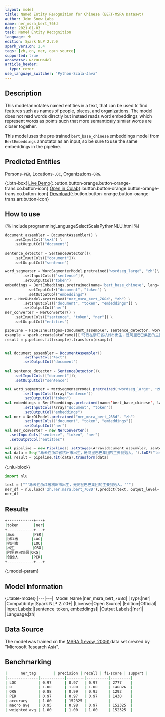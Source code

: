```yaml
---
layout: model
title: Named Entity Recognition for Chinese (BERT-MSRA Dataset)
author: John Snow Labs
name: ner_msra_bert_768d
date: 2021-01-03
task: Named Entity Recognition
language: zh
edition: Spark NLP 2.7.0
spark_version: 2.4
tags: [zh, cn, ner, open_source]
supported: true
annotator: NerDLModel
article_header:
  type: cover
use_language_switcher: "Python-Scala-Java"
---
```


## Description

This model annotates named entities in a text, that can be used to find features such as names of people, places, and organizations. The model does not read words directly but instead reads word embeddings, which represent words as points such that more semantically similar words are closer together.

This model uses the pre-trained `bert_base_chinese` embeddings model from `BertEmbeddings` annotator as an input, so be sure to use the same embeddings in the pipeline.

## Predicted Entities

Persons-`PER`, Locations-`LOC`, Organizations-`ORG`.

{:.btn-box}
[Live Demo](https://demo.johnsnowlabs.com/public/NER_ZH/){:.button.button-orange.button-orange-trans.co.button-icon}
[Open in Colab](https://colab.research.google.com/github/JohnSnowLabs/spark-nlp-workshop/blob/master/tutorials/streamlit_notebooks/NER.ipynb){:.button.button-orange.button-orange-trans.co.button-icon}
[Download](https://s3.amazonaws.com/auxdata.johnsnowlabs.com/public/models/ner_msra_bert_768d_zh_2.7.0_2.4_1609703549977.zip){:.button.button-orange.button-orange-trans.arr.button-icon}

## How to use

<div class="tabs-box" markdown="1">
{% include programmingLanguageSelectScalaPythonNLU.html %}

```python
document_assembler = DocumentAssembler() \
    .setInputCol("text") \
    .setOutputCol("document")
    
sentence_detector = SentenceDetector()\
    .setInputCols(["document"])\
    .setOutputCol("sentence")

word_segmenter = WordSegmenterModel.pretrained("wordseg_large", "zh")\
        .setInputCols(["sentence"])\
        .setOutputCol("token")
embeddings = BertEmbeddings.pretrained(name='bert_base_chinese', lang='zh')\
          .setInputCols("document", "token") \
          .setOutputCol("embeddings")
ner = NerDLModel.pretrained("ner_msra_bert_768d", "zh") \
        .setInputCols(["document", "token", "embeddings"]) \
        .setOutputCol("ner")
ner_converter = NerConverter() \
    .setInputCols(["sentence", "token", "ner"]) \
    .setOutputCol("entities")

pipeline = Pipeline(stages=[document_assembler, sentence_detector, word_segmenter, embeddings, ner, ner_converter])
example = spark.createDataFrame([['马云在浙江省杭州市出生，是阿里巴巴集团的主要创始人。']], ["text"])
result = pipeline.fit(example).transform(example)
```
```scala

val document_assembler = DocumentAssembler()
        .setInputCol("text")
        .setOutputCol("document")
        
val sentence_detector = SentenceDetector()\
    .setInputCols(["document"])\
    .setOutputCol("sentence")

val word_segmenter = WordSegmenterModel.pretrained("wordseg_large", "zh")
        .setInputCols(Array("sentence"))
        .setOutputCol("token")
val embeddings = BertEmbeddings.pretrained(name='bert_base_chinese', lang='zh')
        .setInputCols(Array("document", "token"))
        .setOutputCol("embeddings")
val ner = NerDLModel.pretrained("ner_msra_bert_768d", "zh")
        .setInputCols(["document", "token", "embeddings"])
        .setOutputCol("ner")
val ner_converter = new NerConverter()
  .setInputCols("sentence", "token", "ner")
  .setOutputCol("entities")

val pipeline = new Pipeline().setStages(Array(document_assembler, sentence_detector, word_segmenter, embeddings, ner, ner_converter))
val data = Seq("马云在浙江省杭州市出生，是阿里巴巴集团的主要创始人。").toDF("text")
val result = pipeline.fit(data).transform(data)
```

{:.nlu-block}
```python
import nlu

text = ["""马云在浙江省杭州市出生，是阿里巴巴集团的主要创始人。"""]
ner_df = nlu.load('zh.ner.msra.bert_768D').predict(text, output_level='token')
ner_df
```

</div>

## Results

```bash
+------------+---+
|token       |ner|
+------------+---+
|马云        |PER|
|浙江省      |LOC|
|杭州市      |LOC|
|出生        |ORG|
|阿里巴巴集团|ORG|
|创始人      |PER|
+------------+---+
```

{:.model-param}
## Model Information

{:.table-model}
|---|---|
|Model Name:|ner_msra_bert_768d|
|Type:|ner|
|Compatibility:|Spark NLP 2.7.0+|
|License:|Open Source|
|Edition:|Official|
|Input Labels:|[sentence, token, embeddings]|
|Output Labels:|[ner]|
|Language:|zh|

## Data Source

The model was trained on the [MSRA (Levow, 2006)](https://www.aclweb.org/anthology/W06-0115/) data set created by "Microsoft Research Asia".

## Benchmarking

```bash
|      ner_tag        | precision | recall | f1-score | support |
|--------------|-----------|--------|----------|---------|
| LOC          | 0.97      | 0.97   | 0.97     | 2777    |
| O            | 1.00      | 1.00   | 1.00     | 146826  |
| ORG          | 0.88      | 0.99   | 0.93     | 1292    |
| PER          | 0.97      | 0.97   | 0.97     | 1430    |
| accuracy     | 1.00      | 152325 |          |         |
| macro avg    | 0.95      | 0.98   | 0.97     | 152325  |
| weighted avg | 1.00      | 1.00   | 1.00     | 152325  |
```
